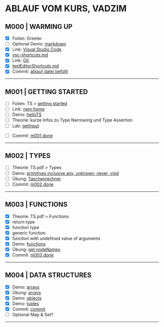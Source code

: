 # ABLAUF VOM KURS, VADZIM



## M000 | WARMING UP

- [x] Folien: Greeter
- [ ] Optional Demo: [markdown](markdown.md)
- [x] Link: [Visual Studio Code](https://code.visualstudio.com/)
- [x] [vsc-shortcuts.md](./SHORTCUTS-VSCODE.md)
- [x] Link: [Git](https://git-scm.com)
- [x] [textEditorShortcuts.md](./SHORTCUTS-ANY-TEXT-EDITOR.md)
- [x] Commit: [ablauf datei befüllt](https://github.com/ppedvAG/2021-01-12-typescript-vc/commit/d1704f4e7b72088a6491e6c6fe79f97fa8eb3619)

---

## M001 | GETTING STARTED

- [ ] Folien: TS > [getting started](slides/typescript.md#getting-started)
- [ ] Link: [npm home](https://www.npmjs.com/)
- [ ] Demo: [helloTS](m001/hellots.ts)
- [ ] Theorie: kurze Infos zu Type Narrowing und Type Assertion
- [ ] Lab: [getInput](m001/getInput.ts)
<!-- - [ ] Übung: [login form](getting-started/login.ts) -->
<!-- - [ ] Optional Demo: wenn gewünscht [emmet]() -->
<!-- - [ ] Optional Demo: wenn gewünscht [js Dom Traversing]() -->
- [ ] Commit: [m001 done](https://github.com/ppedvAG/2021-01-12-typescript-vc/commit/bc635130ca8d47c14812724bde41b78b13fb4c88)

---

## M002 | TYPES

- [ ] Theorie: TS.pdf > Types
- [ ] Demo: [primitives inclusive any, unknown, never, void](m002/primitives.ts)
- [ ] Übung: [Taschenrechner](m002/rechner.ts)
- [ ] Commit: [m002 done](https://github.com/ppedvAG/2021-01-12-typescript-vc/commit/377c4129984a99507d2cbf7ecb629e5a5a8a43f3)

---

## M003 | FUNCTIONS

- [x] Theorie: TS.pdf > Functions
- [x] return type
- [x] function type
- [x] generic function
- [x] function with undefined value of arguments
- [x] Demo: [functions](m003/functions.ts)
- [x] Übung: [get nodeNames](m003/giveNames.ts)
- [x] Commit: [m003 done](https://github.com/ppedvAG/2021-01-12-typescript-vc/commit/cc8777383c774ee86eadeeab17eb2e471f84b13f)

---

## M004 | DATA STRUCTURES

- [x] Demo: [arrays](m004/arrays.ts)
- [x] Übung: [arrays](m004/array-foreach.ts)
- [x] Demo: [objects](m004/objects.ts)
- [x] Demo: [tuples](m004/tuples.ts)
- [x] Commit: [commit]()
- [ ] Optional Map & Set?

---

<!--

## MXXX | CUSTOM PRIMITIVES

- [ ] Theorie & Demo: [union](types/unions.ts)
- [ ] Theorie & Demo: [literal type](types/literaltypes.ts)
- [ ] Theorie & Demo: [enum](types/enums.ts)
- [ ] Übung: [Pizzabestellung](types/ue-pizza.ts)
- [ ] Commit: [commit]()

---

## MXXX | CLASSES & INTERFACES

- [ ] Theorie:
- [ ] Demo:
- [ ] beispiele aus functions-Demo zu Function-Variablen
- [ ] [interfaces]()
- [ ] Commit: [commit]()

---

## MXXX | AMBIENTS (NAMESPASES / MODULES)

- [ ] Theorie:
- [ ] Demo: [namespaces](ambients/namespaces.ts)
- [ ] Commit: [commit]()

---

## MXXX | TYPE NARROWING & TYPE GUARDS ##

- [ ] Theorie:
- [ ] Demo:
- [ ] [commit]()

---

## MXXX | DECORATORS

- [ ] Theorie:
- [ ] Demo:
- [ ] [commit]()

---

## MXXX | DECLARATION FILES

- [ ] Link: <https://definitelytyped.org/>
- [ ] Demo: [declare](declarations/declarations.ts)

-->

